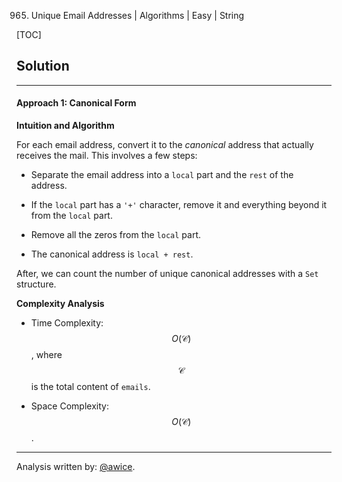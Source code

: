 965. Unique Email Addresses | Algorithms | Easy | String

[TOC]

## Solution
---
#### Approach 1: Canonical Form

**Intuition and Algorithm**

For each email address, convert it to the *canonical* address that actually receives the mail.  This involves a few steps:

* Separate the email address into a `local` part and the `rest` of the address.

* If the `local` part has a `'+'` character, remove it and everything beyond it from the `local` part.

* Remove all the zeros from the `local` part.

* The canonical address is `local + rest`.

After, we can count the number of unique canonical addresses with a `Set` structure.



**Complexity Analysis**

* Time Complexity:  $$O(\mathcal{C})$$, where $$\mathcal{C}$$ is the total content of `emails`.

* Space Complexity:  $$O(\mathcal{C})$$.




---


Analysis written by: [@awice](https://leetcode.com/awice).
